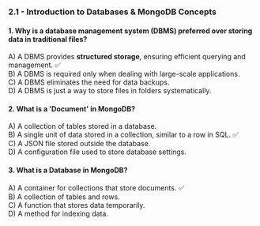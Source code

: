 ### **2.1 - Introduction to Databases & MongoDB Concepts**

#### **1. Why is a database management system (DBMS) preferred over storing data in traditional files?**

A) A DBMS provides **structured storage**, ensuring efficient querying and management. ✅  
B) A DBMS is required only when dealing with large-scale applications.  
C) A DBMS eliminates the need for data backups.  
D) A DBMS is just a way to store files in folders systematically.

#### **2. What is a 'Document' in MongoDB?**

A) A collection of tables stored in a database.  
B) A single unit of data stored in a collection, similar to a row in SQL. ✅  
C) A JSON file stored outside the database.  
D) A configuration file used to store database settings.

#### **3. What is a Database in MongoDB?**

A) A container for collections that store documents. ✅  
B) A collection of tables and rows.  
C) A function that stores data temporarily.  
D) A method for indexing data.
